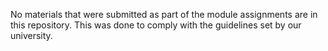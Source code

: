 No materials that were submitted as part of the module assignments are in this repository. This was done to comply with the guidelines set by our university.
